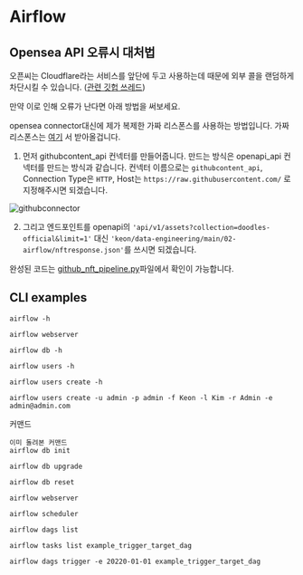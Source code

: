 # Airflow

## Opensea API 오류시 대처법

오픈씨는 Cloudflare라는 서비스를 앞단에 두고 사용하는데 때문에 외부 콜을 랜덤하게 차단시킬 수 있습니다. ([관련 깃헙 쓰레드](https://github.com/ProjectOpenSea/opensea-js/issues/71))

만약 이로 인해 오류가 난다면 아래 방법을 써보세요. 

opensea connector대신에 제가 복제한 가짜 리스폰스를 사용하는 방법입니다.
가짜 리스폰스는 [여기](https://raw.githubusercontent.com/keon/data-engineering/main/02-airflow/nftresponse.json) 서 받아올겁니다.

1. 먼저 githubcontent_api 컨넥터를 만들어줍니다. 만드는 방식은 openapi_api 컨넥터를 만드는 방식과 같습니다.
컨넥터 이름으로는 `githubcontent_api`, Connection Type은 `HTTP`, Host는 `https://raw.githubusercontent.com/` 로 지정해주시면 되겠습니다.

![githubconnector](./img/githubconnector.png)

2. 그리고 엔드포인트를 openapi의 `'api/v1/assets?collection=doodles-official&limit=1'` 대신  `'keon/data-engineering/main/02-airflow/nftresponse.json'`를 쓰시면 되겠습니다.

완성된 코드는 [github_nft_pipeline.py](./github_nft_pipeline.py)파일에서 확인이 가능합니다.


## CLI examples

```
airflow -h

airflow webserver

airflow db -h

airflow users -h

airflow users create -h

airflow users create -u admin -p admin -f Keon -l Kim -r Admin -e admin@admin.com

```

커맨드

```
이미 돌려본 커맨드
airflow db init 

airflow db upgrade

airflow db reset 

airflow webserver

airflow scheduler

airflow dags list

airflow tasks list example_trigger_target_dag

airflow dags trigger -e 20220-01-01 example_trigger_target_dag
```

